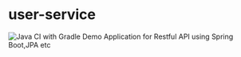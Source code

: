 # user-service
![Java CI with Gradle](https://github.com/purbarunc/user-service/workflows/Java%20CI%20with%20Gradle/badge.svg)
Demo Application for Restful API using Spring Boot,JPA etc
